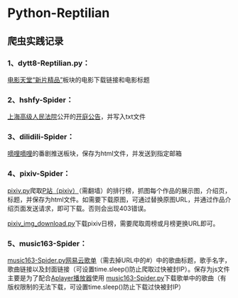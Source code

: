 # Python-Reptilian
## 爬虫实践记录


### 1、dytt8-Reptilian.py：
[电影天堂“新片精品”](http://www.dytt8.net/)板块的电影下载链接和电影标题
  
### 2、hshfy-Spider：
[上海高级人民法院](http://www.hshfy.sh.cn/shfy/gweb2017/index.html)公开的[开庭公告](http://www.hshfy.sh.cn/shfy/gweb2017/ktgg_search_content.jsp)，并写入txt文件
  
### 3、dilidili-Spider：
[嘀哩嘀哩](http://www.dilidili.wang/)的番剧推送板块，保存为html文件，并发送到指定邮箱
  
### 4、pixiv-Spider：
[pixiv.py](https://github.com/disabilites/Python-Spider/blob/master/pixiv-Spider/pixiv.py)爬取[P站（pixiv）](https://www.pixiv.net/)（需翻墙）的排行榜，抓图每个作品的展示图，介绍页，标题，并保存为html文件。如需要下载原图，可通过替换原图URL，并通过作品介绍页面发送请求，即可下载。否则会出现403错误。
  
[pixiv_img_download.py](https://github.com/disabilites/Python-Spider/blob/master/pixiv-Spider/pixiv_img_download.py)下载pixiv日榜，需要爬取周榜或月榜更换URL即可。
  
### 5、music163-Spider：
[music163-Spider.py](https://github.com/disabilites/Python-Spider/blob/master/music163-Spider/music163-Spider.py)[网易云歌单](http://music.163.com/discover/playlist)（需去掉URL中的#）中的歌曲标题，歌手名字，歌曲链接以及封面链接（可设置time.sleep()防止爬取过快被封IP）。保存为js文件主要是为了配合[Aplayer播放器](https://aplayer.js.org/#/zh-Hans/ )使用
[music163-Spider.py](https://github.com/disabilites/Python-Spider/blob/master/music163-Spider/music163-Spider.py)下载歌单中的歌曲（有版权限制的无法下载，可设置time.sleep()防止下载过快被封IP）
